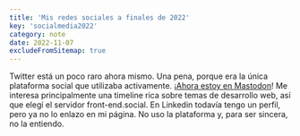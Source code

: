 ```yaml
---
title: 'Mis redes sociales a finales de 2022'
key: 'socialmedia2022'
category: note
date: 2022-11-07
excludeFromSitemap: true
---
```


Twitter está un poco raro ahora mismo. Una pena, porque era la única plataforma social que utilizaba activamente. [¡Ahora estoy en Mastodon](https://front-end.social/@lene)! Me interesa principalmente una timeline rica sobre temas de desarrollo web, así que elegí el servidor front-end.social. En Linkedin todavía tengo un perfil, pero ya no lo enlazo en mi página. No uso la plataforma y, para ser sincera, no la entiendo.

